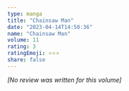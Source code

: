 ```yaml
---
type: manga
title: "Chainsaw Man"
date: "2023-04-14T14:50:36"
name: "Chainsaw Man"
volume: 11
rating: 3
ratingEmoji: ⭐️⭐️⭐️
share: false
---
```


*[No review was written for this volume]*
